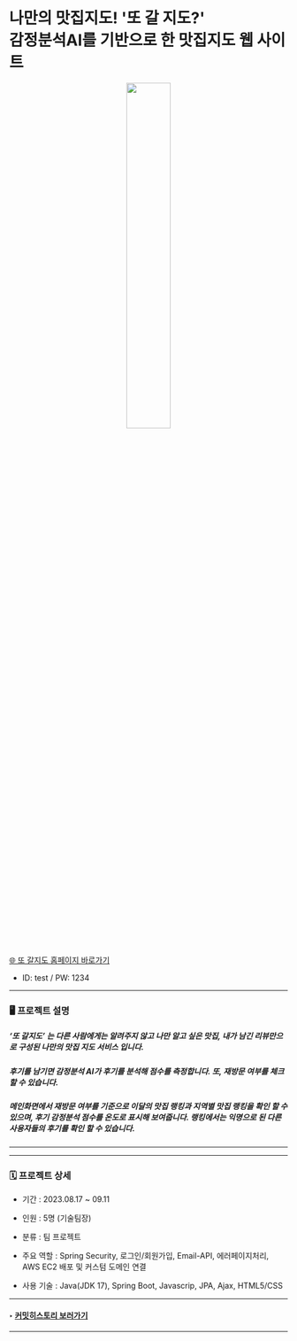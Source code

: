 # 나만의 맛집지도! '또 갈 지도?'<br>감정분석AI를 기반으로 한 맛집지도 웹 사이트 
 <div align="center">
   <img width="40%" src="https://github.com/ryuahnee/yompro/assets/135402890/75dc3c87-ed85-41c5-b323-7463f8d168a3"/>
</div>

[🌐 또 갈지도 홈페이지 바로가기](https://yomprogo.com)<br/>
* ID: test / PW: 1234
---
### 🖥️ 프로젝트 설명

##### **‘또 갈지도’** 는 다른 사람에게는 알려주지 않고 나만 알고 싶은 맛집, 내가 남긴 리뷰만으로 구성된 나만의 맛집 지도 서비스 입니다.
##### 후기를 남기면 감정분석 AI가 후기를 분석해 점수를 측정합니다. 또, 재방문 여부를 체크할 수 있습니다.
##### 메인화면에서 재방문 여부를 기준으로 이달의 맛집 랭킹과 지역별 맛집 랭킹을 확인 할 수 있으며, 후기 감정분석 점수를 온도로 표시해 보여줍니다. 랭킹에서는 익명으로 된 다른 사용자들의 후기를 확인 할 수 있습니다.
---






---

### 🗓️ 프로젝트 상세

* 기간 : 2023.08.17 ~ 09.11

* 인원 : 5명 (기술팀장)

* 분류 : 팀 프로젝트

* 주요 역할 : Spring Security, 로그인/회원가입, Email-API, 에러페이지처리, AWS EC2 배포 및 커스텀 도메인 연결

* 사용 기술 : Java(JDK 17), Spring Boot, Javascrip, JPA, Ajax, HTML5/CSS

---

#### ‣ [커밋히스토리 보러가기](https://github.com/ryuahnee/yompro/commits/user2)

---

